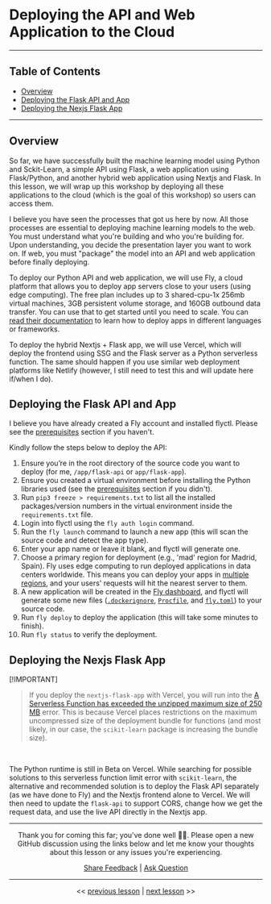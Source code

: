 # Deploying the API and Web Application to the Cloud

---

## Table of Contents

- [Overview](#overview)
- [Deploying the Flask API and App](#deploying-the-flask-api-and-app)
- [Deploying the Nexjs Flask App](#deploying-the-nexjs-flask-app)

---

## Overview

So far, we have successfully built the machine learning model using Python and Sckit-Learn, a simple API using Flask, a web application using Flask/Python, and another hybrid web application using Nextjs and Flask. In this lesson, we will wrap up this workshop by deploying all these applications to the cloud (which is the goal of this workshop) so users can access them.

I believe you have seen the processes that got us here by now. All those processes are essential to deploying machine learning models to the web. You must understand what you're building and who you're building for. Upon understanding, you decide the presentation layer you want to work on. If web, you must "package" the model into an API and web application before finally deploying.

To deploy our Python API and web application, we will use Fly, a cloud platform that allows you to deploy app servers close to your users (using edge computing). The free plan includes up to 3 shared-cpu-1x 256mb virtual machines, 3GB persistent volume storage, and 160GB outbound data transfer. You can use that to get started until you need to scale. You can [read their documentation](https://fly.io/docs/languages-and-frameworks?utm_source=ba-deploy-ml-web-workshop) to learn how to deploy apps in different languages or frameworks.

To deploy the hybrid Nextjs + Flask app, we will use Vercel, which will deploy the frontend using SSG and the Flask server as a Python serverless function. The same should happen if you use similar web deployment platforms like Netlify (however, I still need to test this and will update here if/when I do).

## Deploying the Flask API and App

I believe you have already created a Fly account and installed flyctl. Please see the [prerequisites](../README.md#🛠-prerequisites-and-installation-guide) section if you haven't.

Kindly follow the steps below to deploy the API:

1. Ensure you’re in the root directory of the source code you want to deploy (for me, `/app/flask-api` or `app/flask-app`).
2. Ensure you created a virtual environment before installing the Python libraries used (see the [prerequisites](../README.md#🛠-prerequisites-and-installation-guide) section if you didn't).
3. Run `pip3 freeze > requirements.txt` to list all the installed packages/version numbers in the virtual environment inside the `requirements.txt` file.
4. Login into flyctl using the `fly auth login` command.
5. Run the `fly launch` command to launch a new app (this will scan the source code and detect the app type).
6. Enter your app name or leave it blank, and flyctl will generate one.
7. Choose a primary region for deployment (e.g., 'mad' region for Madrid, Spain). Fly uses edge computing to run deployed applications in data centers worldwide. This means you can deploy your apps in [multiple regions](https://fly.io/docs/reference/regions?utm_source=ba-deploy-ml-web-workshop), and your users' requests will hit the nearest server to them.
8. A new application will be created in the [Fly dashboard](https://fly.io/dashboard?utm_source=ba-deploy-ml-web-workshop), and flyctl will generate some new files ([`.dockerignore`](https://github.com/BolajiAyodeji/deploy-ml-web-workshop/blob/main/app/flask-api/.dockerignore), [`Procfile`](https://github.com/BolajiAyodeji/deploy-ml-web-workshop/blob/main/app/flask-api/Procfile), and [`fly.toml`](https://github.com/BolajiAyodeji/deploy-ml-web-workshop/blob/main/app/flask-api/fly.toml)) to your source code.
9. Run `fly deploy` to deploy the application (this will take some minutes to finish).
10. Run `fly status` to verify the deployment.

## Deploying the Nexjs Flask App

[!IMPORTANT]
>
> If you deploy the `nextjs-flask-app` with Vercel, you will run into the [A Serverless Function has exceeded the unzipped maximum size of 250 MB](https://vercel.com/docs/functions/serverless-functions/runtimes#bundle-size-limits) error. This is because Vercel places restrictions on the maximum uncompressed size of the deployment bundle for functions (and most likely, in our case, the `scikit-learn` package is increasing the bundle size).

<br />

The Python runtime is still in Beta on Vercel. While searching for possible solutions to this serverless function limit error with `scikit-learn`, the alternative and recommended solution is to deploy the Flask API separately (as we have done to Fly) and the Nextjs frontend alone to Vercel. We will then need to update the `flask-api` to support CORS, change how we get the request data, and use the live API directly in the Nextjs app.

---

<div align="center">

Thank you for coming this far; you've done well 👏🏾. Please open a new GitHub discussion using the links below and let me know your thoughts about this lesson or any issues you're experiencing.

[Share Feedback](https://github.com/BolajiAyodeji/deploy-ml-web-workshop/discussions/new?category=feedback) | [Ask Question](https://github.com/BolajiAyodeji/deploy-ml-web-workshop/discussions/new?category=q-a)

---

<< [previous lesson](./04.md) | [next lesson](./06.md) >>

</div>
